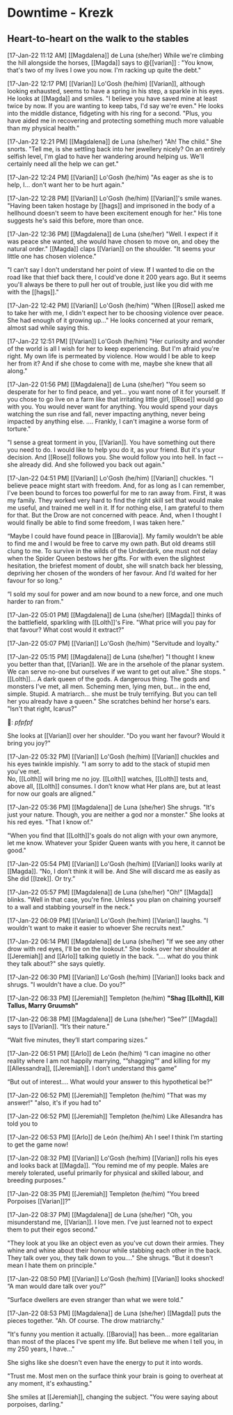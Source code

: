 # Downtime - Krezk

## Heart-to-heart on the walk to the stables

[17-Jan-22 11:12 AM] [[Magdalena]] de Luna (she/her)
While we're climbing the hill alongside the horses, [[Magda]] says to @[[varian]] : "You know, that's two of my lives I owe you now. I'm racking up quite the debt."

[17-Jan-22 12:17 PM] [[Varian]] Lo'Gosh (he/him)
[[Varian]], although looking exhausted, seems to have a spring in his step, a sparkle in his eyes. He looks at [[Magda]] and smiles.
"I believe you have saved mine at least twice by now. If you are wanting to keep tabs, I'd say we're even."
He looks into the middle distance, fidgeting with his ring for a second.
"Plus, you have aided me in recovering and protecting something much more valuable than my physical health."

[17-Jan-22 12:21 PM] [[Magdalena]] de Luna (she/her)
"Ah! The child." She snorts. "Tell me, is she settling back into her jewellery nicely? On an entirely selfish level, I'm glad to have her wandering around helping us. We'll certainly need all the help we can get."

[17-Jan-22 12:24 PM] [[Varian]] Lo'Gosh (he/him)
"As eager as she is to help, I... don't want her to be hurt again."

[17-Jan-22 12:28 PM] [[Varian]] Lo'Gosh (he/him)
[[Varian]]'s smile wanes.
"Having been taken hostage by [[hags]] and imprisoned in the body of a hellhound doesn't seem to have been excitement enough for her."
His tone suggests he's said this before, more than once.

[17-Jan-22 12:36 PM] [[Magdalena]] de Luna (she/her)
"Well. I expect if it was peace she wanted, she would have chosen to move on, and obey the natural order." [[Magda]] claps [[Varian]] on the shoulder. "It seems your little one has chosen violence."

"I can't say I don't understand her point of view. If I wanted to die on the road like that thief back there, I could've done it 200 years ago. But it seems you'll always be there to pull her out of trouble, just like you did with me with the [[hags]]."

[17-Jan-22 12:42 PM] [[Varian]] Lo'Gosh (he/him)
"When [[Rose]] asked me to take her with me, I didn't expect her to be choosing violence over peace. She had enough of it growing up..."
He looks concerned at your remark, almost sad while saying this.

[17-Jan-22 12:51 PM] [[Varian]] Lo'Gosh (he/him)
"Her curiosity and wonder of the world is all I wish for her to keep experiencing. But I'm afraid you're right. My own life is permeated by violence. How would I be able to keep her from it? And if she chose to come with me, maybe she knew that all along."

[17-Jan-22 01:56 PM] [[Magdalena]] de Luna (she/her)
"You seem so desperate for her to find peace, and yet... you want none of it for yourself. If you chose to go live on a farm like that irritating little girl, [[Rose]] would go with you. You would never want for anything. You would spend your days watching the sun rise and fall, never impacting anything, never being impacted by anything else. .... Frankly, I can't imagine a worse form of torture."

"I sense a great torment in you, [[Varian]]. You have something out there you need to do. I would like to help you do it, as your friend. But it's your decision. And [[Rose]] follows you. She would follow you into hell. In fact -- she already did. And she followed you back out again."

[17-Jan-22 04:51 PM] [[Varian]] Lo'Gosh (he/him)
[[Varian]] chuckles.
"I believe peace might start with freedom. And, for as long as I can remember, I've been bound to forces too powerful for me to ran away from. First, it was my family. They worked very hard to find the right skill set that would make me useful, and trained me well in it. If for nothing else, I am grateful to them for that. But the Drow are not concerned with peace.
And, when I thought I would finally be able to find some freedom, I was taken here.”

“Maybe I could have found peace in [[Barovia]]. My family wouldn’t be able to find me and I would be free to carve my own path. 
But old dreams still clung to me. To survive in the wilds of the Underdark, one must not delay when the Spider Queen bestows her gifts. For with even the slightest hesitation, the briefest moment of doubt, she will snatch back her blessing, depriving her chosen of the wonders of her favour. And I’d waited for her favour for so long.”

“I sold my soul for power and am now bound to a new force, and one much harder to ran from."

[17-Jan-22 05:01 PM] [[Magdalena]] de Luna (she/her)
[[Magda]] thinks of the battlefield, sparkling with [[Lolth]]'s Fire. "What price will you pay for that favour? What cost would it extract?"

[17-Jan-22 05:07 PM] [[Varian]] Lo'Gosh (he/him)
"Servitude and loyalty."

[17-Jan-22 05:15 PM] [[Magdalena]] de Luna (she/her)
"I thought I knew you better than that, [[Varian]]. We are in the arsehole of the planar system. We can serve no-one but ourselves if we want to get out alive." She stops. "[[Lolth]]... A dark queen of the gods. A dangerous thing. The gods and monsters I've met, all men. Scheming men, lying men, but... in the end, simple. Stupid. A matriarch... she must be truly terrifying. But you can tell her you already have a queen." She scratches behind her horse's ears. "Isn't that right, Icarus?"

🐴: *pfpfpf*

She looks at [[Varian]] over her shoulder. "Do you want her favour? Would it bring you joy?"

[17-Jan-22 05:32 PM] [[Varian]] Lo'Gosh (he/him)
[[Varian]] chuckles and his eyes twinkle impishly.
"I am sorry to add to the stack of stupid men you've met.  
No, [[Lolth]] will bring me no joy. [[Lolth]] watches, [[Lolth]] tests and, above all, [[Lolth]] consumes. I don’t know what Her plans are, but at least for now our goals are aligned.”

[17-Jan-22 05:36 PM] [[Magdalena]] de Luna (she/her)
She shrugs. "It's just your nature. Though, you are neither a god nor a monster." She looks at his red eyes. "That I know of."

"When you find that [[Lolth]]'s goals do not align with your own anymore, let me know. Whatever your Spider Queen wants with you here, it cannot be good."

[17-Jan-22 05:54 PM] [[Varian]] Lo'Gosh (he/him)
[[Varian]] looks warily at [[Magda]].
“No, I don’t think it will be. And She will discard me as easily as She did [[Izek]]. Or try.”

[17-Jan-22 05:57 PM] [[Magdalena]] de Luna (she/her)
"Oh!" [[Magda]] blinks. "Well in that case, you're fine. Unless you plan on chaining yourself to a wall and stabbing yourself in the neck."

[17-Jan-22 06:09 PM] [[Varian]] Lo'Gosh (he/him)
[[Varian]] laughs. "I wouldn't want to make it easier to whoever She recruits next."

[17-Jan-22 06:14 PM] [[Magdalena]] de Luna (she/her)
"If we see any other drow with red eyes, I'll be on the lookout." She looks over her shoulder at [[Jeremiah]] and [[Arlo]] talking quietly in the back. ".... what do you think they talk about?" she says quietly.

[17-Jan-22 06:30 PM] [[Varian]] Lo'Gosh (he/him)
[[Varian]] looks back and shrugs. "I wouldn't have a clue. Do you?"

[17-Jan-22 06:33 PM] [[Jeremiah]] Templeton (he/him)
**"Shag [[Lolth]], Kill Tallus, Marry Gruumsh"**

[17-Jan-22 06:38 PM] [[Magdalena]] de Luna (she/her)
“See?” [[Magda]] says to [[Varian]]. “It’s their nature.”

“Wait five minutes, they’ll start comparing sizes.”

[17-Jan-22 06:51 PM] [[Arlo]] de León (he/him)
“I can imagine no other reality where I am not happily marrying, “”shagging”” and killing for my [[Allessandra]], [[Jeremiah]]. I don’t understand this game”

“But out of interest…. What would your answer to this hypothetical be?”

[17-Jan-22 06:52 PM] [[Jeremiah]] Templeton (he/him)
"That was my answer!" "also, it's if you had to"

[17-Jan-22 06:52 PM] [[Jeremiah]] Templeton (he/him)
Like Allesandra has told you to

[17-Jan-22 06:53 PM] [[Arlo]] de León (he/him)
Ah I see! I think I’m starting to get the game now!

[17-Jan-22 08:32 PM] [[Varian]] Lo'Gosh (he/him)
[[Varian]] rolls his eyes and looks back at [[Magda]].
“You remind me of my people. Males are merely tolerated, useful primarily for physical and skilled labour, and breeding purposes.”

[17-Jan-22 08:35 PM] [[Jeremiah]] Templeton (he/him)
"You breed Porpoises [[Varian]]?"

[17-Jan-22 08:37 PM] [[Magdalena]] de Luna (she/her)
"Oh, you misunderstand me, [[Varian]]. I love men. I've just learned not to expect them to put their egos second."

"They look at you like an object even as you've cut down their armies. They whine and whine about their honour while stabbing each other in the back. They talk over you, they talk down to you...." She shrugs. "But it doesn't mean I hate them on principle."

[17-Jan-22 08:50 PM] [[Varian]] Lo'Gosh (he/him)
[[Varian]] looks shocked! “A man would dare talk over you?”

“Surface dwellers are even stranger than what we were told.”

[17-Jan-22 08:53 PM] [[Magdalena]] de Luna (she/her)
[[Magda]] puts the pieces together. "Ah. Of course. The drow matriarchy."

"It's funny you mention it actually. [[Barovia]] has been... more egalitarian than most of the places I've spent my life. But believe me when I tell you, in my 250 years, I have..."

She sighs like she doesn't even have the energy to put it into words.

"Trust me. Most men on the surface think your brain is going to overheat at any moment, it's exhausting."

She smiles at [[Jeremiah]], changing the subject. "You were saying about porpoises, darling."